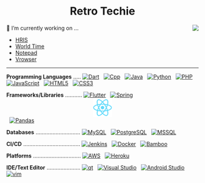 <h1 align="center">Retro Techie</h1>

<img align="right"
  src="https://github-readme-stats.vercel.app/api?username=retrotechie&show_icons=true&hide_border=true&hide_title=true&theme=transparent"
/>

🔭 I’m currently working on ...
- [HRIS](https://github.com/retrotechie/rt-hris)
- [World Time](https://github.com/retrotechie/rt-flutter-tryout/tree/1-world-time/world_time)
- [Notepad](https://github.com/retrotechie/rt-cpp-tryout/tree/2-notepad/Notepad)
- [Vrowser](https://github.com/retrotechie/rt-vrowser)


---

**Programming Languages** ..... <a href="https://dart.dev/"><img  src="https://cdn.jsdelivr.net/gh/devicons/devicon/icons/dart/dart-original.svg" alt="Dart" width="50" height="50"/></a> &nbsp;
<a href="https://cplusplus.com/doc/tutorial/"><img  src="https://cdn.jsdelivr.net/gh/devicons/devicon/icons/cplusplus/cplusplus-original.svg" alt="Cpp" width="50" height="50"/></a> &nbsp; 
<a href="https://www.w3schools.com/java/java_intro.asp"><img  src="https://cdn.jsdelivr.net/gh/devicons/devicon/icons/java/java-original.svg" alt="Java" width="50" height="50"/></a> &nbsp; 
<a href="https://www.python.org/"><img  src="https://cdn.jsdelivr.net/gh/devicons/devicon/icons/python/python-original.svg" alt="Python" width="50" height="50"/></a> &nbsp; 
<a href="https://www.php.net/"><img  src="https://cdn.jsdelivr.net/gh/devicons/devicon/icons/php/php-original.svg" alt="PHP" width="50" height="50"/></a> &nbsp; 
<a href="https://www.javascript.com/"><img  src="https://cdn.jsdelivr.net/gh/devicons/devicon/icons/javascript/javascript-original.svg" alt="JavaScript" width="50" height="50"/></a> &nbsp; 
<a href="https://www.w3schools.com/html/"><img  src="https://cdn.jsdelivr.net/gh/devicons/devicon/icons/html5/html5-original.svg" alt="HTML5" width="50" height="50"/></a> &nbsp; 
<a href="https://www.w3schools.com/css/"><img  src="https://cdn.jsdelivr.net/gh/devicons/devicon/icons/css3/css3-original.svg" alt="CSS3" width="50" height="50"/></a> &nbsp; 

**Frameworks/Libraries** ........... <a href="https://flutter.dev/"><img  src="https://cdn.jsdelivr.net/gh/devicons/devicon/icons/flutter/flutter-original.svg" alt="Flutter" width="50" height="50"/></a> &nbsp; 
<a href="https://spring.io/"><img  src="https://cdn.jsdelivr.net/gh/devicons/devicon/icons/spring/spring-original.svg" alt="Spring" width="50" height="50"/></a> &nbsp; 
<a href="https://reactjs.org/"><img  src="https://raw.githubusercontent.com/devicons/devicon/1119b9f84c0290e0f0b38982099a2bd027a48bf1/icons/react/react-original.svg" alt="ReactJS" width="50" height="50" style="margin:0 auto; display:block;"/></a> &nbsp;
<a href="https://pandas.pydata.org/"><img  src="https://cdn.jsdelivr.net/gh/devicons/devicon/icons/pandas/pandas-original.svg" alt="Pandas" width="50" height="50"/></a> &nbsp; 

**Databases** ............................. <a href="https://www.mysql.com/"><img  src="https://cdn.jsdelivr.net/gh/devicons/devicon/icons/mysql/mysql-plain.svg" alt="MySQL" width="50" height="50"/></a> &nbsp; 
<a href="https://www.postgresql.org/"><img  src="https://cdn.jsdelivr.net/gh/devicons/devicon/icons/postgresql/postgresql-original.svg" alt="PostgreSQL" width="50" height="50"/></a> &nbsp;
<a href="https://www.sqlservertutorial.net/"><img  src="https://cdn.jsdelivr.net/gh/devicons/devicon/icons/microsoftsqlserver/microsoftsqlserver-plain.svg" alt="MSSQL" width="50" height="50"/></a> &nbsp; 

**CI/CD** ..................................... <a href="https://www.jenkins.io/"><img  src="https://cdn.jsdelivr.net/gh/devicons/devicon/icons/jenkins/jenkins-original.svg" alt="Jenkins" width="50" height="50"/></a> &nbsp; 
<a href="https://www.docker.com/"><img  src="https://cdn.jsdelivr.net/gh/devicons/devicon/icons/docker/docker-original.svg" alt="Docker" width="50" height="50"/></a> &nbsp;
<a href="https://www.atlassian.com/software/bamboo"><img  src="https://cdn.jsdelivr.net/gh/devicons/devicon/icons/bamboo/bamboo-original.svg" alt="Bamboo" width="50" height="50"/></a> &nbsp; 

**Platforms** ............................... <a href="https://aws.amazon.com/"><img  src="https://cdn.jsdelivr.net/gh/devicons/devicon/icons/amazonwebservices/amazonwebservices-original.svg" alt="AWS" width="50" height="50"/></a> &nbsp; 
<a href="https://www.heroku.com/"><img  src="https://cdn.jsdelivr.net/gh/devicons/devicon/icons/heroku/heroku-original.svg" alt="Heroku" width="50" height="50"/></a> &nbsp; 

**IDE/Text Editor** ...................... <a href="https://www.qt.io/"><img  src="https://cdn.jsdelivr.net/gh/devicons/devicon/icons/qt/qt-original.svg" alt="qt" width="50" height="50"/></a> &nbsp; 
<a href="https://visualstudio.microsoft.com/#vsmac-section"><img  src="https://cdn.jsdelivr.net/gh/devicons/devicon/icons/visualstudio/visualstudio-plain.svg" alt="Visual Studio" width="50" height="50"/></a> &nbsp; 
<a href="https://developer.android.com/studio"><img  src="https://cdn.jsdelivr.net/gh/devicons/devicon/icons/androidstudio/androidstudio-original.svg" alt="Android Studio" width="50" height="50"/></a> &nbsp; 
<a href="https://www.vim.org/"><img  src="https://cdn.jsdelivr.net/gh/devicons/devicon/icons/vim/vim-original.svg" alt="vim" width="50" height="50"/></a> &nbsp; 
